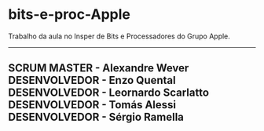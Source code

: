 # bits-e-proc-Apple
Trabalho da aula no Insper de Bits e Processadores do Grupo Apple.

--------------------------------
SCRUM MASTER - Alexandre Wever
<br>
DESENVOLVEDOR - Enzo Quental
<br>
DESENVOLVEDOR - Leornardo Scarlatto
<br>
DESENVOLVEDOR - Tomás Alessi
<br>
DESENVOLVEDOR - Sérgio Ramella
--------------------------------
